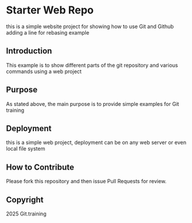 # Starter Web Repo

this is a simple website project for showing how to use Git and Github
adding a line for rebasing example

## Introduction

This example  is to show different parts of the git repository and various commands using a web project

## Purpose

As stated above, the main purpose is to provide simple examples for Git training

## Deployment

this is a simple web project, deployment can be on any web server or even local file system

## How to Contribute

Please fork this repository and then issue Pull Requests for review.

## Copyright

2025 Git.training